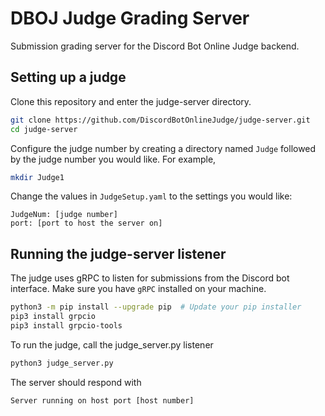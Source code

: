 # DBOJ Judge Grading Server
Submission grading server for the Discord Bot Online Judge backend.

## Setting up a judge
Clone this repository and enter the judge-server directory.
```bash
git clone https://github.com/DiscordBotOnlineJudge/judge-server.git
cd judge-server
```

Configure the judge number by creating a directory named `Judge` followed by the judge number you would like. For example,
```bash
mkdir Judge1
```

Change the values in `JudgeSetup.yaml` to the settings you would like:
```
JudgeNum: [judge number]
port: [port to host the server on]
```

## Running the judge-server listener
The judge uses gRPC to listen for submissions from the Discord bot interface.
Make sure you have `gRPC` installed on your machine.
```bash
python3 -m pip install --upgrade pip  # Update your pip installer
pip3 install grpcio
pip3 install grpcio-tools
```

To run the judge, call the judge_server.py listener
```bash
python3 judge_server.py
```

The server should respond with
```
Server running on host port [host number]
```

